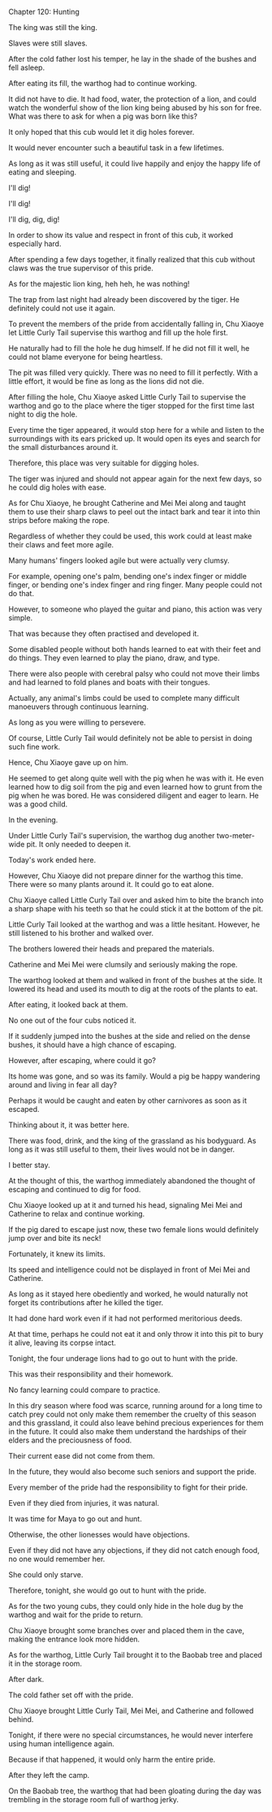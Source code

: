 Chapter 120: Hunting

The king was still the king.

Slaves were still slaves.

After the cold father lost his temper, he lay in the shade of the bushes and fell asleep.

After eating its fill, the warthog had to continue working.

It did not have to die. It had food, water, the protection of a lion, and could watch the wonderful show of the lion king being abused by his son for free. What was there to ask for when a pig was born like this?

It only hoped that this cub would let it dig holes forever.

It would never encounter such a beautiful task in a few lifetimes.

As long as it was still useful, it could live happily and enjoy the happy life of eating and sleeping.

I'll dig\!

I'll dig\!

I'll dig, dig, dig\!

In order to show its value and respect in front of this cub, it worked especially hard.

After spending a few days together, it finally realized that this cub without claws was the true supervisor of this pride.

As for the majestic lion king, heh heh, he was nothing\!

The trap from last night had already been discovered by the tiger. He definitely could not use it again.

To prevent the members of the pride from accidentally falling in, Chu Xiaoye let Little Curly Tail supervise this warthog and fill up the hole first.

He naturally had to fill the hole he dug himself. If he did not fill it well, he could not blame everyone for being heartless.

The pit was filled very quickly. There was no need to fill it perfectly. With a little effort, it would be fine as long as the lions did not die.

After filling the hole, Chu Xiaoye asked Little Curly Tail to supervise the warthog and go to the place where the tiger stopped for the first time last night to dig the hole.

Every time the tiger appeared, it would stop here for a while and listen to the surroundings with its ears pricked up. It would open its eyes and search for the small disturbances around it.

Therefore, this place was very suitable for digging holes.

The tiger was injured and should not appear again for the next few days, so he could dig holes with ease.

As for Chu Xiaoye, he brought Catherine and Mei Mei along and taught them to use their sharp claws to peel out the intact bark and tear it into thin strips before making the rope.

Regardless of whether they could be used, this work could at least make their claws and feet more agile.

Many humans' fingers looked agile but were actually very clumsy.

For example, opening one's palm, bending one's index finger or middle finger, or bending one's index finger and ring finger. Many people could not do that.

However, to someone who played the guitar and piano, this action was very simple.

That was because they often practised and developed it.

Some disabled people without both hands learned to eat with their feet and do things. They even learned to play the piano, draw, and type.

There were also people with cerebral palsy who could not move their limbs and had learned to fold planes and boats with their tongues.

Actually, any animal's limbs could be used to complete many difficult manoeuvers through continuous learning.

As long as you were willing to persevere.

Of course, Little Curly Tail would definitely not be able to persist in doing such fine work.

Hence, Chu Xiaoye gave up on him.

He seemed to get along quite well with the pig when he was with it. He even learned how to dig soil from the pig and even learned how to grunt from the pig when he was bored. He was considered diligent and eager to learn. He was a good child.

In the evening.

Under Little Curly Tail's supervision, the warthog dug another two-meter-wide pit. It only needed to deepen it.

Today's work ended here.

However, Chu Xiaoye did not prepare dinner for the warthog this time. There were so many plants around it. It could go to eat alone.

Chu Xiaoye called Little Curly Tail over and asked him to bite the branch into a sharp shape with his teeth so that he could stick it at the bottom of the pit.

Little Curly Tail looked at the warthog and was a little hesitant. However, he still listened to his brother and walked over.

The brothers lowered their heads and prepared the materials.

Catherine and Mei Mei were clumsily and seriously making the rope.

The warthog looked at them and walked in front of the bushes at the side. It lowered its head and used its mouth to dig at the roots of the plants to eat.

After eating, it looked back at them.

No one out of the four cubs noticed it.

If it suddenly jumped into the bushes at the side and relied on the dense bushes, it should have a high chance of escaping.

However, after escaping, where could it go?

Its home was gone, and so was its family. Would a pig be happy wandering around and living in fear all day?

Perhaps it would be caught and eaten by other carnivores as soon as it escaped.

Thinking about it, it was better here.

There was food, drink, and the king of the grassland as his bodyguard. As long as it was still useful to them, their lives would not be in danger.

I better stay.

At the thought of this, the warthog immediately abandoned the thought of escaping and continued to dig for food.

Chu Xiaoye looked up at it and turned his head, signaling Mei Mei and Catherine to relax and continue working.

If the pig dared to escape just now, these two female lions would definitely jump over and bite its neck\!

Fortunately, it knew its limits.

Its speed and intelligence could not be displayed in front of Mei Mei and Catherine.

As long as it stayed here obediently and worked, he would naturally not forget its contributions after he killed the tiger.

It had done hard work even if it had not performed meritorious deeds.

At that time, perhaps he could not eat it and only throw it into this pit to bury it alive, leaving its corpse intact.

Tonight, the four underage lions had to go out to hunt with the pride.

This was their responsibility and their homework.

No fancy learning could compare to practice.

In this dry season where food was scarce, running around for a long time to catch prey could not only make them remember the cruelty of this season and this grassland, it could also leave behind precious experiences for them in the future. It could also make them understand the hardships of their elders and the preciousness of food.

Their current ease did not come from them.

In the future, they would also become such seniors and support the pride. 

Every member of the pride had the responsibility to fight for their pride.

Even if they died from injuries, it was natural.

It was time for Maya to go out and hunt.

Otherwise, the other lionesses would have objections.

Even if they did not have any objections, if they did not catch enough food, no one would remember her.

She could only starve.

Therefore, tonight, she would go out to hunt with the pride.

As for the two young cubs, they could only hide in the hole dug by the warthog and wait for the pride to return.

Chu Xiaoye brought some branches over and placed them in the cave, making the entrance look more hidden.

As for the warthog, Little Curly Tail brought it to the Baobab tree and placed it in the storage room.

After dark.

The cold father set off with the pride.

Chu Xiaoye brought Little Curly Tail, Mei Mei, and Catherine and followed behind.

Tonight, if there were no special circumstances, he would never interfere using human intelligence again.

Because if that happened, it would only harm the entire pride.

After they left the camp.

On the Baobab tree, the warthog that had been gloating during the day was trembling in the storage room full of warthog jerky.
